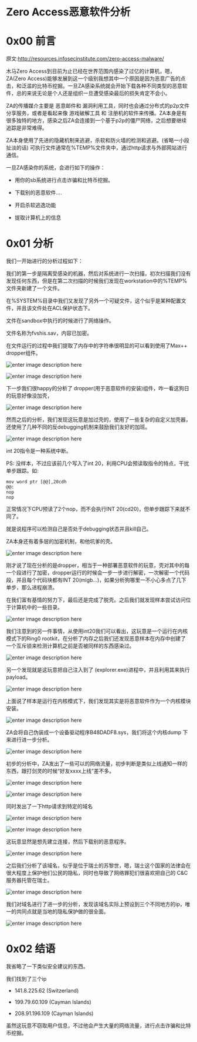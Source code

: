 # Zero Access恶意软件分析

0x00 前言
=====

原文:http://resources.infosecinstitute.com/zero-access-malware/

木马Zero Access到目前为止已经在世界范围内感染了过亿的计算机，嗯，ZA(Zero Access)能够发展到这一个级别我想其中一个原因是因为恶意广告的点击，和泛滥的比特币挖掘。一旦ZA感染系统就会开始下载各种不同类型的恶意软件，总的来说无论是个人还是组织一旦遭受感染最后的损失肯定不会小。

ZA的传播媒介主要是 恶意邮件和 漏洞利用工具，同时也会通过分布式的p2p文件分享服务，或者是看起来像 游戏破解工具 和 注册机的软件来传播。ZA本身是有很多独特的地方，感染之后ZA会连接到一个基于p2p的僵尸网络，之后想要继续追踪是非常难得。

ZA本身使用了先进的隐藏机制来逃避，杀软和防火墙的检测和逃避。(省略一小段扯淡的话) 可执行文件通常在%TEMP%文件夹中，通过http请求与外部网站进行通信。

一旦ZA感染你的系统，会进行如下的操作：

*   用你的sb系统进行点击诈骗和比特币挖掘。
    
*   下载别的恶意软件....
    
*   开启杀软逃逸功能
    
*   提取计算机上的信息
    

0x01 分析
=====

我们一开始进行的分析过程如下：

我们的第一步是隔离受感染的机器，然后对系统进行一次扫描，初次扫描我们没有发现任何东西，但是在第二次扫描的时候我们发现在workstation中的%TEMP%文件夹新建了一个文件。

在%SYSTEM%目录中我们又发现了另外一个可疑文件，这个似乎是某种配置文件，并且该文件处在ACL保护状态下。

文件在sandbox中执行的时候进行了网络操作。

文件名称为fvshis.sav，内容已加密。

在文件运行的过程中我们提取了内存中的字符串很明显的可以看到使用了Max++ dropper组件。

![enter image description here](http://drops.javaweb.org/uploads/images/4508d5255aa01ae86067a464985c0048c19e67fb.jpg)

![enter image description here](http://drops.javaweb.org/uploads/images/7b8eafbb6ccd31d5f816fb4859181d95f92db4c5.jpg)

下一步我们很happy的分析了 dropper(用于恶意软件的安装)组件，咋一看这狗日的玩意好像没加壳，

![enter image description here](http://drops.javaweb.org/uploads/images/05eba12bd6baca347683ac367e3331ed17a32c72.jpg)

然而之后的分析，我们发现这玩意是加过壳的，使用了一些复杂的自定义加壳器，还使用了几种不同的反debugging机制来鼓励我们友好的加班。

![enter image description here](http://drops.javaweb.org/uploads/images/d110d60802544e5ca9b416abaa67ffebcb91b9f8.jpg)

int 20指令是一种系统中断。

PS: 没样本，不过应该前几个写入了int 20，利用CPU会预读取指令的特点，干扰单步跟踪。如:

```
mov word ptr [@@],20cdh
@@:
nop
nop

```

正常情况下CPU预读了2个nop，而不会执行INT 20(cd20)，但单步跟踪下来就不同了。

就是说程序可以检测自己是否处于debugging状态并且kill自己。

ZA本身还有着多层的加密机制，和他坑爹的壳。

![enter image description here](http://drops.javaweb.org/uploads/images/022923b7e14be75e72a66034a44ee9dd7cc11508.jpg)

刚才说了现在分析的是dropper，相当于一种部署恶意软件的玩意，壳对其中的每一个段进行了加密，dropper运行的时候会一步一步进行解密，一次解密一个代码段，并且每个代码块都有INT 20(mlgb...)，如果分析狗哪里一不小心多点了几下单步，那么进程崩溃。

在我们富有基情的努力下，最后还是完成了脱壳。之后我们就发现样本尝试访问位于计算机中的一些目录。

![enter image description here](http://drops.javaweb.org/uploads/images/2f0003c1227a2c1efcb286e0bf1da1faf3cec221.jpg)

我们注意到的另一件事情，从使用int20我们可以看出，这玩意是一个运行在内核模式下的Ring0 rootkit，在分析了内存之后我们还发现恶意样本在内存中创建了一个互斥锁来检测计算机之前是否被同样的东西感染过。

![enter image description here](http://drops.javaweb.org/uploads/images/8fd4c0863cf231fc196512e9a12dc5b7d0bd876b.jpg)

另一个发现就是这玩意把自己注入到了 (explorer.exe)进程中，并且利用其来执行payload。

![enter image description here](http://drops.javaweb.org/uploads/images/f9b99028297338537577da096decf86ccc1e33cd.jpg)

上面说了样本是运行在内核模式下，我们发现其实是将恶意软件作为一个内核模块安装。

![enter image description here](http://drops.javaweb.org/uploads/images/522bc47cbb0393b7d6f1b9e1d2f34547d6bf83b4.jpg)

ZA会将自己伪装成一个设备驱动程序B48DADF8.sys，我们将这个内核dump 下来进行进一步分析。

![enter image description here](http://drops.javaweb.org/uploads/images/48a8784bc5cf5e0b48c3705bd4118b90b45bc700.jpg)

初步的分析中，ZA发出了一些可以的网络流量，初步判断是类似上线通知一样的东西，跟打剑灵的时候“好友xxxx上线”差不多。

![enter image description here](http://drops.javaweb.org/uploads/images/0124fce6217e898b11ddee48ed6d55bd9bc35018.jpg)

![enter image description here](http://drops.javaweb.org/uploads/images/ab0c413e07005742bc7640d6f750c4f5d0820648.jpg)

同时发出了一下http请求到特定的域名

![enter image description here](http://drops.javaweb.org/uploads/images/c364ef7094bac2cb051fb24ba3a42009d6812dce.jpg)

![enter image description here](http://drops.javaweb.org/uploads/images/f159328be71aacaa778fbe9802ac32cf1dfc2551.jpg)

这玩意显然是想先建立连接，然后下载别的恶意程序。

![enter image description here](http://drops.javaweb.org/uploads/images/e298321fe22d0b0fef1809a86cbc9b8546efb1cb.jpg)

之后我们分析了该域名，似乎是位于瑞士的苏黎世，嗯，瑞士这个国家的法律会在很大程度上保护他们公民的隐私，同时也导致了网络罪犯们很喜欢把自己的 C&C服务器托管在瑞士。

![enter image description here](http://drops.javaweb.org/uploads/images/2502d32edcd5766f07e6ab246debaf6d52252b11.jpg)

我们对域名进行了进一步的分析，发现该域名实际上预设到三个不同地方的ip，唯一的共同点就是当地的隐私保护做的很全面。

![enter image description here](http://drops.javaweb.org/uploads/images/e020c209e8d46f2bfa85c83058a763d65a0c58fd.jpg)

0x02 结语
=====

我省略了一下类似安全建议的东西。

我们找到了三个ip

*   141.8.225.62 (Switzerland)
    
*   199.79.60.109 (Cayman Islands)
    
*   208.91.196.109 (Cayman Islands)
    

虽然这玩意不窃取用户信息，不过他会产生大量的网络流量，进行点击诈骗和比特币挖掘。